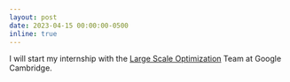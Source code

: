 ```yaml
---
layout: post
date: 2023-04-15 00:00:00-0500
inline: true
---
```


I will start my internship with the [Large Scale Optimization](https://research.google/teams/algorithms-optimization/large-scale-optimization/) Team at Google Cambridge.
